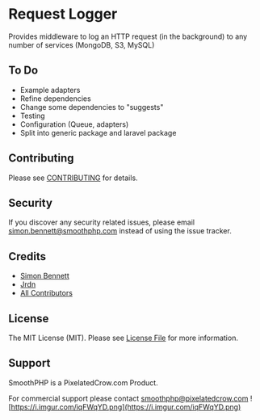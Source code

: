 # Request Logger

Provides middleware to log an HTTP request (in the background) to any number of services (MongoDB, S3, MySQL)

## To Do
- Example adapters
- Refine dependencies
- Change some dependencies to "suggests"
- Testing
- Configuration (Queue, adapters)
- Split into generic package and laravel package

## Contributing

Please see [CONTRIBUTING](CONTRIBUTING.md) for details.

## Security

If you discover any security related issues, please email simon.bennett@smoothphp.com instead of using the issue tracker.

## Credits

- [Simon Bennett][link-author]
- [Jrdn](https://github.com/jrdnrc)
- [All Contributors][link-contributors]

## License

The MIT License (MIT). Please see [License File](LICENSE.md) for more information.

[link-author]: https://github.com/jrdnrc
[link-contributors]: ../../contributors

## Support
SmoothPHP is a PixelatedCrow.com Product. 

For commercial support please contact smoothphp@pixelatedcrow.com
![https://i.imgur.com/iqFWqYD.png](https://i.imgur.com/iqFWqYD.png)
